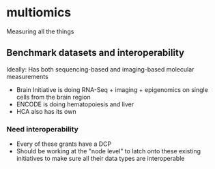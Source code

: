 # multiomics
Measuring all the things

## Benchmark datasets and interoperability

Ideally: Has both sequencing-based and imaging-based molecular measurements

- Brain Initiative is doing RNA-Seq + imaging + epigenomics on single cells from the brain region
- ENCODE is doing hematopoiesis and liver
- HCA also has its own

### Need interoperability

- Every of these grants have a DCP
- Should be working at the "node level" to latch onto these existing initiatives to make sure all their data types are interoperable
